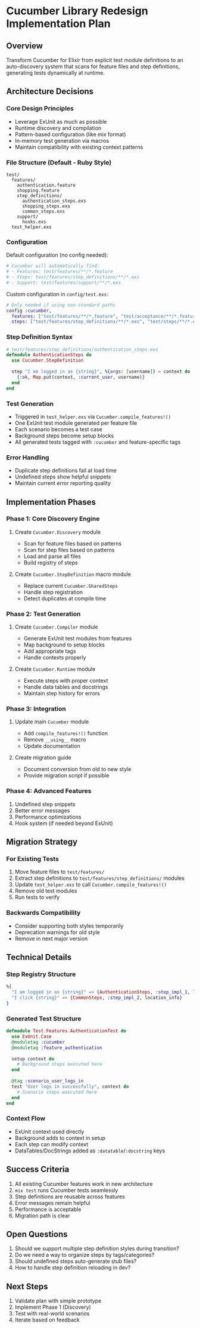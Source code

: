 # Cucumber Library Redesign Implementation Plan

## Overview

Transform Cucumber for Elixir from explicit test module definitions to an auto-discovery system that scans for feature files and step definitions, generating tests dynamically at runtime.

## Architecture Decisions

### Core Design Principles
- Leverage ExUnit as much as possible
- Runtime discovery and compilation
- Pattern-based configuration (like mix format)
- In-memory test generation via macros
- Maintain compatibility with existing context patterns

### File Structure (Default - Ruby Style)
```
test/
  features/
    authentication.feature
    shopping.feature
    step_definitions/
      authentication_steps.exs
      shopping_steps.exs
      common_steps.exs
    support/
      hooks.exs
  test_helper.exs
```

### Configuration
Default configuration (no config needed):
```elixir
# Cucumber will automatically find:
# - Features: test/features/**/*.feature
# - Steps: test/features/step_definitions/**/*.exs
# - Support: test/features/support/**/*.exs
```

Custom configuration in `config/test.exs`:
```elixir
# Only needed if using non-standard paths
config :cucumber,
  features: ["test/features/**/*.feature", "test/acceptance/**/*.feature"],
  steps: ["test/features/step_definitions/**/*.exs", "test/steps/**/*.exs"]
```

### Step Definition Syntax
```elixir
# test/features/step_definitions/authentication_steps.exs
defmodule AuthenticationSteps do
  use Cucumber.StepDefinition
  
  step "I am logged in as {string}", %{args: [username]} = context do
    {:ok, Map.put(context, :current_user, username)}
  end
end
```

### Test Generation
- Triggered in `test_helper.exs` via `Cucumber.compile_features!()`
- One ExUnit test module generated per feature file
- Each scenario becomes a test case
- Background steps become setup blocks
- All generated tests tagged with `:cucumber` and feature-specific tags

### Error Handling
- Duplicate step definitions fail at load time
- Undefined steps show helpful snippets
- Maintain current error reporting quality

## Implementation Phases

### Phase 1: Core Discovery Engine
1. Create `Cucumber.Discovery` module
   - Scan for feature files based on patterns
   - Scan for step files based on patterns
   - Load and parse all files
   - Build registry of steps

2. Create `Cucumber.StepDefinition` macro module
   - Replace current `Cucumber.SharedSteps`
   - Handle step registration
   - Detect duplicates at compile time

### Phase 2: Test Generation
1. Create `Cucumber.Compiler` module
   - Generate ExUnit test modules from features
   - Map background to setup blocks
   - Add appropriate tags
   - Handle contexts properly

2. Create `Cucumber.Runtime` module
   - Execute steps with proper context
   - Handle data tables and docstrings
   - Maintain step history for errors

### Phase 3: Integration
1. Update main `Cucumber` module
   - Add `compile_features!()` function
   - Remove `__using__` macro
   - Update documentation

2. Create migration guide
   - Document conversion from old to new style
   - Provide migration script if possible

### Phase 4: Advanced Features
1. Undefined step snippets
2. Better error messages
3. Performance optimizations
4. Hook system (if needed beyond ExUnit)

## Migration Strategy

### For Existing Tests
1. Move feature files to `test/features/`
2. Extract step definitions to `test/features/step_definitions/` modules
3. Update `test_helper.exs` to call `Cucumber.compile_features!()`
4. Remove old test modules
5. Run tests to verify

### Backwards Compatibility
- Consider supporting both styles temporarily
- Deprecation warnings for old style
- Remove in next major version

## Technical Details

### Step Registry Structure
```elixir
%{
  "I am logged in as {string}" => {AuthenticationSteps, :step_impl_1, location_info},
  "I click {string}" => {CommonSteps, :step_impl_2, location_info}
}
```

### Generated Test Structure
```elixir
defmodule Test.Features.AuthenticationTest do
  use ExUnit.Case
  @moduletag :cucumber
  @moduletag :feature_authentication
  
  setup context do
    # Background steps executed here
  end
  
  @tag :scenario_user_logs_in
  test "User logs in successfully", context do
    # Scenario steps executed here
  end
end
```

### Context Flow
- ExUnit context used directly
- Background adds to context in setup
- Each step can modify context
- DataTables/DocStrings added as `:datatable`/`:docstring` keys

## Success Criteria

1. All existing Cucumber features work in new architecture
2. `mix test` runs Cucumber tests seamlessly
3. Step definitions are reusable across features
4. Error messages remain helpful
5. Performance is acceptable
6. Migration path is clear

## Open Questions

1. Should we support multiple step definition styles during transition?
2. Do we need a way to organize steps by tags/categories?
3. Should undefined steps auto-generate stub files?
4. How to handle step definition reloading in dev?

## Next Steps

1. Validate plan with simple prototype
2. Implement Phase 1 (Discovery)
3. Test with real-world scenarios
4. Iterate based on feedback